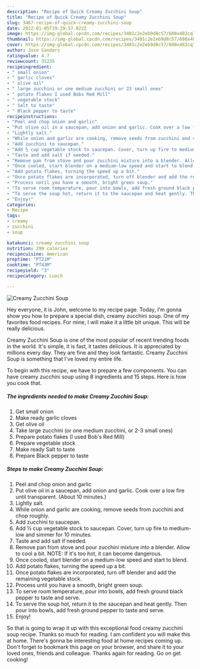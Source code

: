 ```yaml
---
description: "Recipe of Quick Creamy Zucchini Soup"
title: "Recipe of Quick Creamy Zucchini Soup"
slug: 3467-recipe-of-quick-creamy-zucchini-soup
date: 2022-01-05T19:29:57.022Z
image: https://img-global.cpcdn.com/recipes/3401c2e2eb9d8c57/680x482cq70/creamy-zucchini-soup-recipe-main-photo.jpg
thumbnail: https://img-global.cpcdn.com/recipes/3401c2e2eb9d8c57/680x482cq70/creamy-zucchini-soup-recipe-main-photo.jpg
cover: https://img-global.cpcdn.com/recipes/3401c2e2eb9d8c57/680x482cq70/creamy-zucchini-soup-recipe-main-photo.jpg
author: Jose Sanders
ratingvalue: 4.7
reviewcount: 35235
recipeingredient:
- " small onion"
- " garlic cloves"
- " olive oil"
- " large zucchini or one medium zucchini or 23 small ones"
- " potato flakes I used Bobs Red Mill"
- " vegetable stock"
- " Salt to taste"
- " Black pepper to taste"
recipeinstructions:
- "Peel and chop onion and garlic"
- "Put olive oil in a saucepan, add onion and garlic. Cook over a low fire until transparent. (About 10 minutes.)"
- "Lightly salt."
- "While onion and garlic are cooking, remove seeds from zucchini and chop roughly."
- "Add zucchini to saucepan."
- "Add ½ cup vegetable stock to saucepan. Cover, turn up fire to medium-low and simmer for 10 minutes."
- "Taste and add salt if needed."
- "Remove pan from stove and pour zucchini mixture into a blender. Allow to cool a bit. NOTE: If it&#39;s too hot, it can become dangerous."
- "Once cooled, start blender on a medium-low speed and start to blend."
- "Add potato flakes, turning the speed up a bit."
- "Once potato flakes are incorporated, turn off blender and add the remaining vegetable stock."
- "Process until you have a smooth, bright green soup."
- "To serve room temperature, pour into bowls, add fresh ground black pepper to taste and serve."
- "To serve the soup hot, return it to the saucepan and heat gently. Then pour into bowls, add fresh ground pepper to taste and serve."
- "Enjoy!"
categories:
- Recipe
tags:
- creamy
- zucchini
- soup

katakunci: creamy zucchini soup 
nutrition: 299 calories
recipecuisine: American
preptime: "PT21M"
cooktime: "PT43M"
recipeyield: "3"
recipecategory: Lunch

---
```



![Creamy Zucchini Soup](https://img-global.cpcdn.com/recipes/3401c2e2eb9d8c57/680x482cq70/creamy-zucchini-soup-recipe-main-photo.jpg)

Hey everyone, it is John, welcome to my recipe page. Today, I'm gonna show you how to prepare a special dish, creamy zucchini soup. One of my favorites food recipes. For mine, I will make it a little bit unique. This will be really delicious.

Creamy Zucchini Soup is one of the most popular of recent trending foods in the world. It's simple, it is fast, it tastes delicious. It is appreciated by millions every day. They are fine and they look fantastic. Creamy Zucchini Soup is something that I've loved my entire life.




To begin with this recipe, we have to prepare a few components. You can have creamy zucchini soup using 8 ingredients and 15 steps. Here is how you cook that.

<!--inarticleads1-->

##### The ingredients needed to make Creamy Zucchini Soup:

1. Get  small onion
1. Make ready  garlic cloves
1. Get  olive oil
1. Take  large zucchini (or one medium zucchini, or 2-3 small ones)
1. Prepare  potato flakes (I used Bob&#39;s Red Mill)
1. Prepare  vegetable stock
1. Make ready  Salt to taste
1. Prepare  Black pepper to taste




<!--inarticleads2-->

##### Steps to make Creamy Zucchini Soup:

1. Peel and chop onion and garlic
1. Put olive oil in a saucepan, add onion and garlic. Cook over a low fire until transparent. (About 10 minutes.)
1. Lightly salt.
1. While onion and garlic are cooking, remove seeds from zucchini and chop roughly.
1. Add zucchini to saucepan.
1. Add ½ cup vegetable stock to saucepan. Cover, turn up fire to medium-low and simmer for 10 minutes.
1. Taste and add salt if needed.
1. Remove pan from stove and pour zucchini mixture into a blender. Allow to cool a bit. NOTE: If it&#39;s too hot, it can become dangerous.
1. Once cooled, start blender on a medium-low speed and start to blend.
1. Add potato flakes, turning the speed up a bit.
1. Once potato flakes are incorporated, turn off blender and add the remaining vegetable stock.
1. Process until you have a smooth, bright green soup.
1. To serve room temperature, pour into bowls, add fresh ground black pepper to taste and serve.
1. To serve the soup hot, return it to the saucepan and heat gently. Then pour into bowls, add fresh ground pepper to taste and serve.
1. Enjoy!




So that is going to wrap it up with this exceptional food creamy zucchini soup recipe. Thanks so much for reading. I am confident you will make this at home. There's gonna be interesting food at home recipes coming up. Don't forget to bookmark this page on your browser, and share it to your loved ones, friends and colleague. Thanks again for reading. Go on get cooking!
